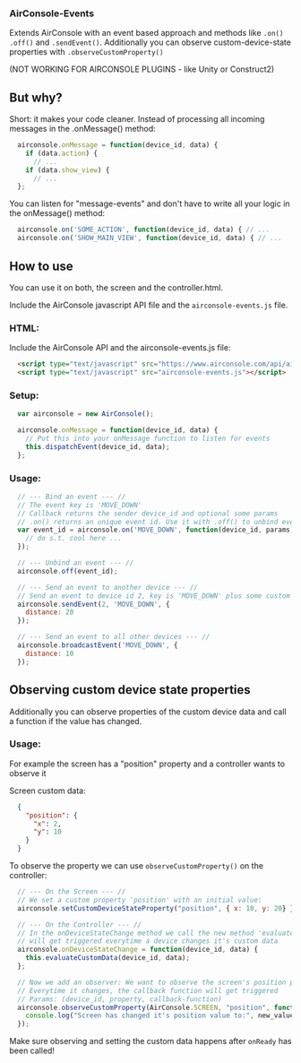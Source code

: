 ### AirConsole-Events

Extends AirConsole with an event based approach and methods like ``.on()`` ``.off()`` and ``.sendEvent()``.
Additionally you can observe custom-device-state properties with ``.observeCustomProperty()``

(NOT WORKING FOR AIRCONSOLE PLUGINS - like Unity or Construct2)

## But why?

Short: it makes your code cleaner.
Instead of processing all incoming messages in the .onMessage() method:

```javascript
  airconsole.onMessage = function(device_id, data) {
    if (data.action) {
      // ...
    if (data.show_view) {
      // ...
  };
```

You can listen for "message-events" and don't have to write all your
logic in the onMessage() method:

```javascript
  airconsole.on('SOME_ACTION', function(device_id, data) { // ...
  airconsole.on('SHOW_MAIN_VIEW', function(device_id, data) { // ...
```

## How to use

You can use it on both, the screen and the controller.html.

Include the AirConsole javascript API file and the ``airconsole-events.js`` file.

### HTML:

Include the AirConsole API and the airconsole-events.js file:

```html
  <script type="text/javascript" src="https://www.airconsole.com/api/airconsole-latest.js"></script>
  <script type="text/javascript" src="airconsole-events.js"></script>
```

### Setup:

```javascript
  var airconsole = new AirConsole();

  airconsole.onMessage = function(device_id, data) {
    // Put this into your onMessage function to listen for events
    this.dispatchEvent(device_id, data);
  };
```

### Usage:

```javascript
  // --- Bind an event --- //
  // The event key is 'MOVE_DOWN'
  // Callback returns the sender device_id and optional some params
  // .on() returns an unique event id. Use it with .off() to unbind events
  var event_id = airconsole.on('MOVE_DOWN', function(device_id, params) {
    // do s.t. cool here ...
  });

  // --- Unbind an event --- //
  airconsole.off(event_id);

  // --- Send an event to another device --- //
  // Send an event to device id 2, key is 'MOVE_DOWN' plus some custom params
  airconsole.sendEvent(2, 'MOVE_DOWN', {
    distance: 20
  });

  // --- Send an event to all other devices --- //
  airconsole.broadcastEvent('MOVE_DOWN', {
    distance: 10
  });
```

## Observing custom device state properties

Additionally you can observe properties of the custom device data and call a function if
the value has changed.

### Usage:

For example the screen has a "position" property and a controller wants to observe it

Screen custom data:
```json
  {
    "position": {
      "x": 2,
      "y": 10
    }
  }
```

To observe the property we can use ``observeCustomProperty()`` on the controller:

```javascript
  // --- On the Screen --- //
  // We set a custom property 'position' with an initial value:
  airconsole.setCustomDeviceStateProperty("position", { x: 10, y: 20} });

  // --- On the Controller --- //
  // In the onDeviceStateChange method we call the new method 'evaluateCustomData', which
  // will get triggered everytime a device changes it's custom data
  airconsole.onDeviceStateChange = function(device_id, data) {
    this.evaluateCustomData(device_id, data);
  };

  // Now we add an observer: We want to observe the screen's position property.
  // Everytime it changes, the callback function will get triggered
  // Params: (device_id, property, callback-function)
  airconsole.observeCustomProperty(AirConsole.SCREEN, "position", function(new_value, old_value) {
    console.log("Screen has changed it's position value to:", new_value, old_value);
  });
```

Make sure observing and setting the custom data happens after ``onReady`` has been called!
